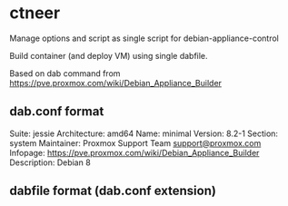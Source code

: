 # ctneer

Manage options and script as single script for debian-appliance-control

Build container (and deploy VM) using single dabfile.

Based on dab command from https://pve.proxmox.com/wiki/Debian_Appliance_Builder

## dab.conf format

  Suite: jessie
  Architecture: amd64
  Name: minimal
  Version: 8.2-1
  Section: system
  Maintainer: Proxmox Support Team <support@proxmox.com>
  Infopage: https://pve.proxmox.com/wiki/Debian_Appliance_Builder
  Description: Debian 8

## dabfile format (dab.conf extension)

